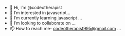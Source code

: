 - 👋 Hi, I’m @codeotherapist
- 👀 I’m interested in javascript...
- 🌱 I’m currently learning javascript ...
- 💞️ I’m looking to collaborate on ...
- 📫 How to reach me- codeotherapist995@gmail.com ...

<!---
codeotherapist/codeotherapist is a ✨ special ✨ repository because its `README.md` (this file) appears on your GitHub profile.
You can click the Preview link to take a look at your changes.
--->
